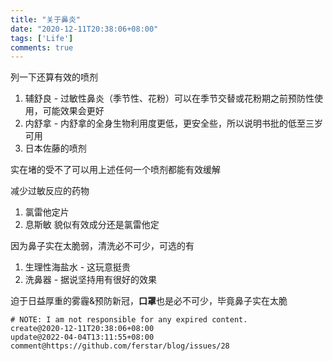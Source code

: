 ```yaml
---
title: "关于鼻炎"
date: "2020-12-11T20:38:06+08:00"
tags: ['Life']
comments: true
---
```


列一下还算有效的喷剂

1. 辅舒良 - 过敏性鼻炎（季节性、花粉）可以在季节交替或花粉期之前预防性使用，可能效果会更好
2. 内舒拿 - 内舒拿的全身生物利用度更低，更安全些，所以说明书批的低至三岁可用
3. 日本佐藤的喷剂

实在堵的受不了可以用上述任何一个喷剂都能有效缓解

减少过敏反应的药物

1. 氯雷他定片
2. 息斯敏 貌似有效成分还是氯雷他定

因为鼻子实在太脆弱，清洗必不可少，可选的有

1. 生理性海盐水 - 这玩意挺贵
5. 洗鼻器 - 据说坚持用有很好的效果

迫于日益厚重的雾霾&预防新冠，**口罩**也是必不可少，毕竟鼻子实在太脆



```
# NOTE: I am not responsible for any expired content.
create@2020-12-11T20:38:06+08:00
update@2022-04-04T13:11:55+08:00
comment@https://github.com/ferstar/blog/issues/28
```
